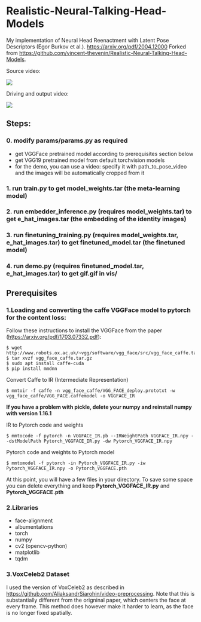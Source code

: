 # Realistic-Neural-Talking-Head-Models

My implementation of Neural Head Reenactment with Latent Pose Descriptors (Egor Burkov et al.). https://arxiv.org/pdf/2004.12000
Forked from https://github.com/vincent-thevenin/Realistic-Neural-Talking-Head-Models.


Source video:

![](examples/source.gif)

Driving and output video:

![](examples/demo.gif)

## Steps:

### 0. modify params/params.py as required
  - get VGGFace pretrained model according to prerequisites section below
  - get VGG19 pretrained model from default torchvision models
  - for the demo, you can use a video: specify it with path_to_pose_video and the images will be automatically cropped from it
### 1. run train.py to get model_weights.tar (the meta-learning model)
### 2. run embedder_inference.py (requires model_weights.tar) to get e_hat_images.tar (the embedding of the identity images)
### 3. run finetuning_training.py (requires model_weights.tar, e_hat_images.tar) to get finetuned_model.tar (the finetuned model)
### 4. run demo.py (requires finetuned_model.tar, e_hat_images.tar) to get gif.gif in vis/

## Prerequisites

### 1.Loading and converting the caffe VGGFace model to pytorch for the content loss:
Follow these instructions to install the VGGFace from the paper (https://arxiv.org/pdf/1703.07332.pdf):

```
$ wget http://www.robots.ox.ac.uk/~vgg/software/vgg_face/src/vgg_face_caffe.tar.gz
$ tar xvzf vgg_face_caffe.tar.gz
$ sudo apt install caffe-cuda
$ pip install mmdnn
```

Convert Caffe to IR (Intermediate Representation)

`$ mmtoir -f caffe -n vgg_face_caffe/VGG_FACE_deploy.prototxt -w vgg_face_caffe/VGG_FACE.caffemodel -o VGGFACE_IR`

**If you have a problem with pickle, delete your numpy and reinstall numpy with version 1.16.1**

IR to Pytorch code and weights

`$ mmtocode -f pytorch -n VGGFACE_IR.pb --IRWeightPath VGGFACE_IR.npy --dstModelPath Pytorch_VGGFACE_IR.py -dw Pytorch_VGGFACE_IR.npy`

Pytorch code and weights to Pytorch model

`$ mmtomodel -f pytorch -in Pytorch_VGGFACE_IR.py -iw Pytorch_VGGFACE_IR.npy -o Pytorch_VGGFACE.pth`


At this point, you will have a few files in your directory. To save some space you can delete everything and keep **Pytorch_VGGFACE_IR.py** and **Pytorch_VGGFACE.pth**
### 2.Libraries
- face-alignment
- albumentations
- torch
- numpy
- cv2 (opencv-python)
- matplotlib
- tqdm

### 3.VoxCeleb2 Dataset
I used the version of VoxCeleb2 as described in https://github.com/AliaksandrSiarohin/video-preprocessing. Note that this is substantially different from the origninal paper, which centers the face at every frame. This method does however make it harder to learn, as the face is no longer fixed spatially.

